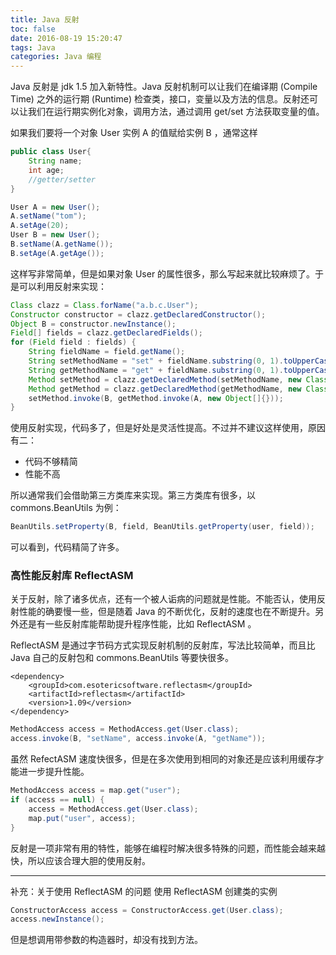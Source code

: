 ```yaml
---
title: Java 反射
toc: false
date: 2016-08-19 15:20:47
tags: Java
categories: Java 编程
---
```


Java 反射是 jdk 1.5 加入新特性。Java 反射机制可以让我们在编译期 (Compile Time) 之外的运行期 (Runtime) 检查类，接口，变量以及方法的信息。反射还可以让我们在运行期实例化对象，调用方法，通过调用 get/set 方法获取变量的值。

如果我们要将一个对象 User 实例 A 的值赋给实例 B ，通常这样
```java
public class User{
    String name;
    int age;
    //getter/setter
}

User A = new User();
A.setName("tom");
A.setAge(20);
User B = new User();
B.setName(A.getName());
B.setAge(A.getAge());

```
这样写非常简单，但是如果对象 User 的属性很多，那么写起来就比较麻烦了。于是可以利用反射来实现：

```java
Class clazz = Class.forName("a.b.c.User");
Constructor constructor = clazz.getDeclaredConstructor();
Object B = constructor.newInstance();
Field[] fields = clazz.getDeclaredFields();
for (Field field : fields) {
    String fieldName = field.getName();
    String setMethodName = "set" + fieldName.substring(0, 1).toUpperCase() + fieldName.substring(1);
    String getMethodName = "get" + fieldName.substring(0, 1).toUpperCase() + fieldName.substring(1);
    Method setMethod = clazz.getDeclaredMethod(setMethodName, new Class[]{field.getType()});
    Method getMethod = clazz.getDeclaredMethod(getMethodName, new Class[]{});
    setMethod.invoke(B, getMethod.invoke(A, new Object[]{}));
}
```
使用反射实现，代码多了，但是好处是灵活性提高。不过并不建议这样使用，原因有二：

* 代码不够精简
* 性能不高

所以通常我们会借助第三方类库来实现。第三方类库有很多，以 commons.BeanUtils 为例：

```java
BeanUtils.setProperty(B, field, BeanUtils.getProperty(user, field));
```
可以看到，代码精简了许多。

### 高性能反射库 ReflectASM

关于反射，除了诸多优点，还有一个被人诟病的问题就是性能。不能否认，使用反射性能的确要慢一些，但是随着 Java 的不断优化，反射的速度也在不断提升。另外还是有一些反射库能帮助提升程序性能，比如 ReflectASM 。

ReflectASM 是通过字节码方式实现反射机制的反射库，写法比较简单，而且比 Java 自己的反射包和 commons.BeanUtils 等要快很多。

```
<dependency>
    <groupId>com.esotericsoftware.reflectasm</groupId>
    <artifactId>reflectasm</artifactId>
    <version>1.09</version>
</dependency>
```

```java
MethodAccess access = MethodAccess.get(User.class);
access.invoke(B, "setName", access.invoke(A, "getName"));
```

虽然 RefectASM 速度快很多，但是在多次使用到相同的对象还是应该利用缓存才能进一步提升性能。

```java
MethodAccess access = map.get("user");
if (access == null) {
    access = MethodAccess.get(User.class);
    map.put("user", access);
}
```
反射是一项非常有用的特性，能够在编程时解决很多特殊的问题，而性能会越来越快，所以应该合理大胆的使用反射。

---
补充：关于使用 ReflectASM 的问题
使用 ReflectASM 创建类的实例
```java
ConstructorAccess access = ConstructorAccess.get(User.class);
access.newInstance();
```
但是想调用带参数的构造器时，却没有找到方法。

